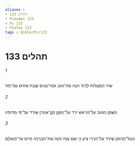 ```yaml
---
aliases : 
- תהלים 133
- Psaumes 133
- Ps 133
- Psalms 133
tags : Bible/Ps/133
---
```


# תהלים 133

###### 1
שִׁיר הַמַּעֲלֹות לְדָוִד הִנֵּה מַה־טֹּוב וּמַה־נָּעִים שֶׁבֶת אַחִים גַּם־יָחַד׃
###### 2
כַּשֶּׁמֶן הַטֹּוב עַל־הָרֹאשׁ יֹרֵד עַל־הַזָּקָן זְקַן־אַהֲרֹן שֶׁיֹּרֵד עַל־פִּי מִדֹּותָיו׃
###### 3
כְּטַל־חֶרְמֹון שֶׁיֹּרֵד עַל־הַרְרֵי צִיֹּון כִּי שָׁם צִוָּה יְהוָה אֶת־הַבְּרָכָה חַיִּים עַד־הָעֹולָם׃
